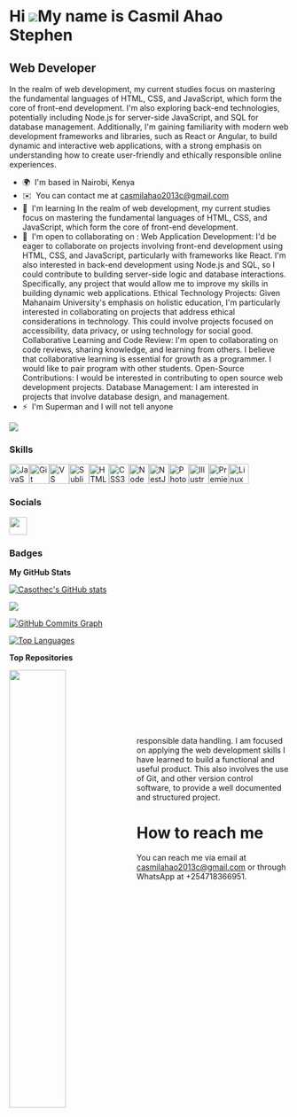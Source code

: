 Hi ![](https://user-images.githubusercontent.com/18350557/176309783-0785949b-9127-417c-8b55-ab5a4333674e.gif)My name is Casmil Ahao Stephen
===========================================================================================================================================

Web Developer
-------------

In the realm of web development, my current studies focus on mastering the fundamental languages of HTML, CSS, and JavaScript, which form the core of front-end development. I'm also exploring back-end technologies, potentially including Node.js for server-side JavaScript, and SQL for database management. Additionally, I'm gaining familiarity with modern web development frameworks and libraries, such as React or Angular, to build dynamic and interactive web applications, with a strong emphasis on understanding how to create user-friendly and ethically responsible online experiences.

* 🌍  I'm based in Nairobi, Kenya
* ✉️  You can contact me at [casmilahao2013c@gmail.com](mailto:casmilahao2013c@gmail.com)
* 🧠  I'm learning In the realm of web development, my current studies focus on mastering the fundamental languages of HTML, CSS, and JavaScript, which form the core of front-end development.
* 🤝  I'm open to collaborating on : Web Application Development: I'd be eager to collaborate on projects involving front-end development using HTML, CSS, and JavaScript, particularly with frameworks like React. I'm also interested in back-end development using Node.js and SQL, so I could contribute to building server-side logic and database interactions. Specifically, any project that would allow me to improve my skills in building dynamic web applications. Ethical Technology Projects: Given Mahanaim University's emphasis on holistic education, I'm particularly interested in collaborating on projects that address ethical considerations in technology. This could involve projects focused on accessibility, data privacy, or using technology for social good. Collaborative Learning and Code Review: I'm open to collaborating on code reviews, sharing knowledge, and learning from others. I believe that collaborative learning is essential for growth as a programmer. I would like to pair program with other students. Open-Source Contributions: I would be interested in contributing to open source web development projects. Database Management: I am interested in projects that involve database design, and management.
* ⚡  I'm Superman and I will not tell anyone

<a href="https://www.github.com/Casothec" target="_blank" rel="noreferrer"><img
src="https://img.shields.io/github/followers/Casothec?logo=github&style=for-the-badge&color=0891b2&labelColor=1c1917" /></a>

### Skills


<p align="left">
<a href="https://developer.mozilla.org/en-US/docs/Web/JavaScript" target="_blank" rel="noreferrer"><img src="https://raw.githubusercontent.com/danielcranney/readme-generator/main/public/icons/skills/javascript-colored.svg" width="36" height="36" alt="JavaScript" /></a><a href="https://git-scm.com/" target="_blank" rel="noreferrer"><img src="https://raw.githubusercontent.com/danielcranney/readme-generator/main/public/icons/skills/git-colored.svg" width="36" height="36" alt="Git" /></a><a href="https://code.visualstudio.com/" target="_blank" rel="noreferrer"><img src="https://raw.githubusercontent.com/danielcranney/readme-generator/main/public/icons/skills/visualstudiocode.svg" width="36" height="36" alt="VS Code" /></a><a href="https://www.sublimetext.com/index2" target="_blank" rel="noreferrer"><img src="https://raw.githubusercontent.com/danielcranney/readme-generator/main/public/icons/skills/sublimetext.svg" width="36" height="36" alt="Sublime Text" /></a><a href="https://developer.mozilla.org/en-US/docs/Glossary/HTML5" target="_blank" rel="noreferrer"><img src="https://raw.githubusercontent.com/danielcranney/readme-generator/main/public/icons/skills/html5-colored.svg" width="36" height="36" alt="HTML5" /></a><a href="https://www.w3.org/TR/CSS/#css" target="_blank" rel="noreferrer"><img src="https://raw.githubusercontent.com/danielcranney/readme-generator/main/public/icons/skills/css3-colored.svg" width="36" height="36" alt="CSS3" /></a><a href="https://nodejs.org/en/" target="_blank" rel="noreferrer"><img src="https://raw.githubusercontent.com/danielcranney/readme-generator/main/public/icons/skills/nodejs-colored.svg" width="36" height="36" alt="NodeJS" /></a><a href="https://docs.nestjs.com/" target="_blank" rel="noreferrer"><img src="https://raw.githubusercontent.com/danielcranney/readme-generator/main/public/icons/skills/nestjs-colored.svg" width="36" height="36" alt="NestJS" /></a><a href="https://www.adobe.com/uk/products/photoshop.html" target="_blank" rel="noreferrer"><img src="https://raw.githubusercontent.com/danielcranney/readme-generator/main/public/icons/skills/photoshop-colored.svg" width="36" height="36" alt="Photoshop" /></a><a href="https://www.adobe.com/uk/products/illustrator.html" target="_blank" rel="noreferrer"><img src="https://raw.githubusercontent.com/danielcranney/readme-generator/main/public/icons/skills/illustrator-colored.svg" width="36" height="36" alt="Illustrator" /></a><a href="https://www.adobe.com/uk/products/premiere.html" target="_blank" rel="noreferrer"><img src="https://raw.githubusercontent.com/danielcranney/readme-generator/main/public/icons/skills/premierepro-colored.svg" width="36" height="36" alt="Premiere Pro" /></a><a href="https://www.linux.org" target="_blank" rel="noreferrer"><img src="https://raw.githubusercontent.com/danielcranney/readme-generator/main/public/icons/skills/linux-colored.svg" width="36" height="36" alt="Linux" /></a>
</p>


### Socials

<p align="left"> <a href="https://www.github.com/Casothec" target="_blank" rel="noreferrer"> <picture> <source media="(prefers-color-scheme: dark)" srcset="https://raw.githubusercontent.com/danielcranney/readme-generator/main/public/icons/socials/github-dark.svg" /> <source media="(prefers-color-scheme: light)" srcset="https://raw.githubusercontent.com/danielcranney/readme-generator/main/public/icons/socials/github.svg" /> <img src="https://raw.githubusercontent.com/danielcranney/readme-generator/main/public/icons/socials/github.svg" width="32" height="32" /> </picture> </a></p>

### Badges

<b>My GitHub Stats</b>

<a href="http://www.github.com/Casothec"><img src="https://github-readme-stats.vercel.app/api?username=Casothec&show_icons=true&hide=&count_private=true&title_color=0891b2&text_color=ffffff&icon_color=0891b2&bg_color=1c1917&hide_border=true&show_icons=true" alt="Casothec's GitHub stats" /></a>

<a href="http://www.github.com/Casothec"><img src="https://github-readme-streak-stats.herokuapp.com/?user=Casothec&stroke=ffffff&background=1c1917&ring=0891b2&fire=0891b2&currStreakNum=ffffff&currStreakLabel=0891b2&sideNums=ffffff&sideLabels=ffffff&dates=ffffff&hide_border=true" /></a>

<a href="http://www.github.com/Casothec"><img src="https://github-readme-activity-graph.cyclic.app/graph?username=Casothec&bg_color=1c1917&color=ffffff&line=0891b2&point=ffffff&area_color=1c1917&area=true&hide_border=true&custom_title=GitHub%20Commits%20Graph" alt="GitHub Commits Graph" /></a>

<a href="https://github.com/Casothec" align="left"><img src="https://github-readme-stats.vercel.app/api/top-langs/?username=Casothec&langs_count=10&title_color=0891b2&text_color=ffffff&icon_color=0891b2&bg_color=1c1917&hide_border=true&locale=en&custom_title=Top%20%Languages" alt="Top Languages" /></a>

<b>Top Repositories</b>

<div width="100%" align="center"><a href="https://github.com/Casothec/Casmil-Ahao-Stephen" align="left"><img align="left" width="45%" src="https://github-readme-stats.vercel.app/api/pin/?username=Casothec&repo=Casmil-Ahao-Stephen&title_color=0891b2&text_color=ffffff&icon_color=0891b2&bg_color=1c1917&hide_border=true&locale=en" /></a></div><br /><br /><br /><br /><br /><br /><br />responsible data handling. I am focused on applying the web development skills I have learned to build a functional and useful product. This also involves the use of Git, and other version control software, to provide a well documented and structured project.

#  How to reach me 
You can reach me via email at casmilahao2013c@gmail.com or through WhatsApp at +254718366951.


